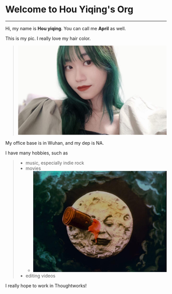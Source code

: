 # Welcome to Hou Yiqing's Org

***

Hi, my name is **Hou yiqing**. You can call me **April** as well.

This is my pic. I really love my hair color.
>![这是图片](1280X1280.JPEG "Me")


My office base is in Wuhan, and my dep is NA.

I have many hobbies, such as 
>- music, especially indie rock
>- movies
>    - ![这是图片](09C35CC1-574B-495D-BF70-0C69FDC2E814.jpeg "movie")
>- editing videos

I really hope to work in Thoughtworks!

